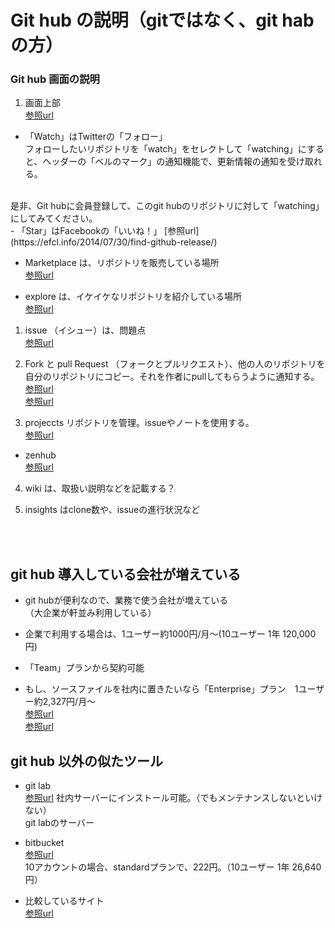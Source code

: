 # Git hub の説明（gitではなく、git habの方）
### Git hub 画面の説明
1. 画面上部  
[参照url](http://www.atmarkit.co.jp/ait/articles/1701/05/news009.html)

- 「Watch」はTwitterの「フォロー」  
フォローしたいリポジトリを「watch」をセレクトして「watching」にすると、ヘッダーの「ベルのマーク」の通知機能で、更新情報の通知を受け取れる。  
<br>
是非、Git hubに会員登録して、このgit hubのリポジトリに対して「watching」にしてみてください。  
<br>
- 「Star」はFacebookの「いいね！」  
[参照url](https://efcl.info/2014/07/30/find-github-release/)

- Marketplace は、リポジトリを販売している場所  
[参照url](https://japan.cnet.com/article/35101578/)

- explore は、イケイケなリポジトリを紹介している場所  
[参照url](https://qiita.com/luckypool/items/21eb5f515358ee33529c)


1. issue （イシュー）は、問題点  
[参照url](https://seleck.cc/647)

2. Fork と pull Request （フォークとプルリクエスト）、他の人のリポジトリを自分のリポジトリにコピー。それを作者にpullしてもらうように通知する。  
[参照url](http://kik.xii.jp/archives/179)  
[参照url](https://qiita.com/YumaInaura/items/acff806290c8953d3185)

3. projeccts リポジトリを管理。issueやノートを使用する。  
[参照url](https://qiita.com/nafu/items/8996738177c601dd81f9)
- zenhub  
[参照url](https://qiita.com/GeckoTang/items/f75b9a1c20c8e5091147)

4. wiki は、取扱い説明などを記載する？

5. insights はclone数や、issueの進行状況など

<br>
<br>

## git hub 導入している会社が増えている
- git hubが便利なので、業務で使う会社が増えている  
（大企業が軒並み利用している）
- 企業で利用する場合は、1ユーザー約1000円/月～(10ユーザー 1年 120,000円)

- 「Team」プランから契約可能  
- もし、ソースファイルを社内に置きたいなら「Enterprise」プラン　1ユーザー約2,327円/月～  
[参照url](https://github.co.jp/pricing.html)  
[参照url](http://careerhack.en-japan.com/report/detail/863)


## git hub 以外の似たツール
- git lab  
[参照url](https://bitbucket.org/product/pricing?tab=cloud)
社内サーバーにインストール可能。（でもメンテナンスしないといけない）  
git labのサーバー

- bitbucket  
[参照url](https://bitbucket.org/product/pricing?tab=cloud)  
10アカウントの場合、standardプランで、222円。（10ユーザー 1年 26,640円） 

- 比較しているサイト  
[参照url](https://qiita.com/hiroponz/items/c1ed4d6c10484233bf88)